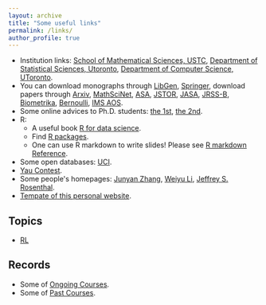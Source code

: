 ```yaml
---
layout: archive
title: "Some useful links"
permalink: /links/
author_profile: true
---
```


* Institution links: [School of Mathematical Sciences, USTC](http://math.ustc.edu.cn/), [Department of Statistical Sciences, Utoronto](https://www.statistics.utoronto.ca/), [Department of Computer Science, UToronto](https://web.cs.toronto.edu/about/our-department).
* You can download monographs through [LibGen](http://libgen.rs/), [Springer](https://www.springer.com/), download papers through [Arxiv](https://arxiv.org/), [MathSciNet](http://www.ams.org/mathscinet/), [ASA](http://www.amstat.org/), [JSTOR](http://www.jstor.org/), [JASA](http://www.tandfonline.com/action/showAxaArticles?journalCode=uasa20#), [JRSS-B](http://onlinelibrary.wiley.com/journal/10.1111/(ISSN)1467-9868), [Biometrika](http://biomet.oxfordjournals.org/), [Bernoulli](http://www.bernoulli-society.org/index.php/publications/bernoulli-journal/bernoulli-journal), [IMS AOS](http://imstat.org/aos).  
* Some online advices to Ph.D. students: [the 1st](http://www-stat.wharton.upenn.edu/~steele/Rants/AdviceGS.html), [the 2nd](http://www.cs.cmu.edu/~mblum/research/pdf/grad.html).
* R: 
  + A useful book [R for data science](https://r4ds.had.co.nz/). 
  + Find [R packages](https://www.rdocumentation.org/).
  + One can use R markdown to write slides! Please see [R markdown Reference](/files/rmarkdown-reference.pdf).
* Some open databases: [UCI](http://archive.ics.uci.edu/ml/).
* [Yau Contest](http://yau-contest.com/).
* Some people's homepages: [Junyan Zhang](https://www.zhangjy9610.me/index-cn.html), [Weiyu Li](http://home.ustc.edu.cn/~liweiyu/index.html), [Jeffrey S. Rosenthal](http://probability.ca/jeff/).
* [Tempate of this personal website](https://academicpages.github.io/).

## Topics
- [RL](https://www.zhihu.com/column/reinforce)

## Records
* Some of [Ongoing Courses](/coursework/).
* Some of [Past Courses](/coursework_past/).


